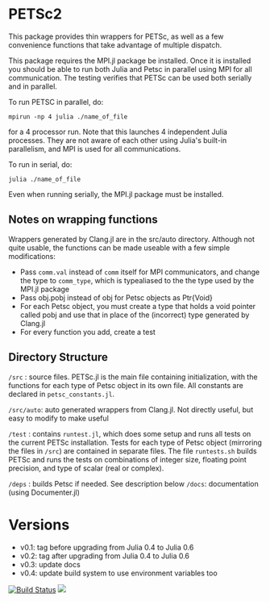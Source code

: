 # PETSc2 
This package provides thin wrappers for PETSc, as well as a few convenience functions that take advantage of multiple dispatch.

This package requires the MPI.jl package be installed.  Once it is installed you should be able to run both Julia and Petsc in parallel using MPI for all communication.  The testing verifies that PETSc can be used both serially and in parallel.


To run PETSC in parallel, do:

```
mpirun -np 4 julia ./name_of_file
```

for a 4 processor run.
Note that this launches 4 independent Julia processes.  They are not aware of each other using Julia's built-in parallelism, and MPI is used for all communications.  

To run in serial, do:
```
julia ./name_of_file
```

Even when running serially, the MPI.jl package must be installed.


## Notes on wrapping functions
  Wrappers generated by Clang.jl are in the src/auto directory.  Although not quite usable, the functions can be made useable with a few simple modifications:
  * Pass `comm.val` instead of `comm` itself for MPI communicators, and change the type to `comm_type`, which is typealiased to the the type used by the MPI.jl package
  * Pass obj.pobj instead of obj for Petsc objects as Ptr{Void}
  * For each Petsc object, you must create a type that holds a void pointer called pobj and use that in place of the (incorrect) type generated by Clang.jl
  * For every function you add, create a test


## Directory Structure
  `/src` : source files.  PETSc.jl is the main file containing initialization, with the functions for each type of Petsc object in its own file.  All constants are declared in `petsc_constants.jl`.

  `/src/auto`: auto generated wrappers from Clang.jl.  Not directly useful, but easy to modify to make useful

  `/test` : contains `runtest.jl`, which does some setup and runs all tests on the current PETSc installation.  Tests for each type of Petsc object (mirroring the files in `/src`) are contained in separate files.  The file `runtests.sh` builds PETSc and runs the tests on combinations of integer size, floating point precision, and type of scalar (real or complex).

  `/deps` : builds Petsc if needed.  See description below
  `/docs`: documentation (using Documenter.jl)


# Versions

 * v0.1: tag before upgrading from Julia 0.4 to Julia 0.6
 * v0.2: tag after upgrading from Julia 0.4 to Julia 0.6
 * v0.3: update docs
 * v0.4: update build system to use environment variables too

[![Build Status](https://travis-ci.org/OptimalDesignLab/PETSc2.jl.svg?branch=master)](https://travis-ci.org/OptimalDesignLab/PETSc2.jl)
[![](https://img.shields.io/badge/docs-latest-blue.svg)](https://OptimalDesignLab.github.io/PETSc2.jl/latest)
